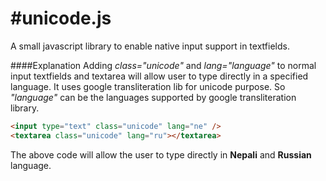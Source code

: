 #unicode.js
==========

A small javascript library to enable native input support in textfields.

####Explanation
Adding *class="unicode"* and *lang="language"* to normal input textfields and textarea will allow user to type directly in a specified language. It uses google transliteration lib for unicode purpose. So *"language"* can be the languages supported by google transliteration library.
```html
<input type="text" class="unicode" lang="ne" />
<textarea class="unicode" lang="ru"></textarea>
```

The above code will allow the user to type directly in **Nepali** and **Russian** language.
